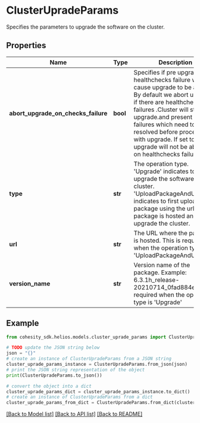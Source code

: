 # ClusterUpradeParams

Specifies the parameters to upgrade the software on the cluster.

## Properties

Name | Type | Description | Notes
------------ | ------------- | ------------- | -------------
**abort_upgrade_on_checks_failure** | **bool** | Specifies if pre upgrade healthchecks failure will cause upgrade to be aborted. By default we abort upgrade if there are healthchecks failures .Cluster will stop the upgrade.and present the failures which need to be resolved before proceeding with upgrade. If set to false upgrade will not be aborted on healthchecks failure. | [optional] [default to True]
**type** | **str** | The operation type. &#39;Upgrade&#39; indicates to upgrade the software on the cluster. &#39;UploadPackageAndUpgrade&#39; indicates to first upload the package using the url where package is hosted and then upgrade the cluster. | 
**url** | **str** | The URL where the package is hosted. This is required when the operation type is &#39;UploadPackageAndUpgrade&#39; | [optional] 
**version_name** | **str** | Version name of the package. Example: 6.3.1h_release-20210714_0fad884e. This is required when the operation type is &#39;Upgrade&#39; | [optional] 

## Example

```python
from cohesity_sdk.helios.models.cluster_uprade_params import ClusterUpradeParams

# TODO update the JSON string below
json = "{}"
# create an instance of ClusterUpradeParams from a JSON string
cluster_uprade_params_instance = ClusterUpradeParams.from_json(json)
# print the JSON string representation of the object
print(ClusterUpradeParams.to_json())

# convert the object into a dict
cluster_uprade_params_dict = cluster_uprade_params_instance.to_dict()
# create an instance of ClusterUpradeParams from a dict
cluster_uprade_params_from_dict = ClusterUpradeParams.from_dict(cluster_uprade_params_dict)
```
[[Back to Model list]](../README.md#documentation-for-models) [[Back to API list]](../README.md#documentation-for-api-endpoints) [[Back to README]](../README.md)


